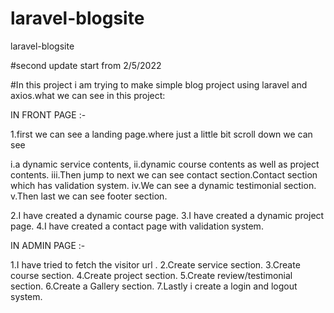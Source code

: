 # laravel-blogsite
 laravel-blogsite

#second update start from 2/5/2022


#In this project i am trying to make simple blog project using laravel and axios.what we can see in this project:

IN FRONT PAGE :-

1.first we can see a landing page.where just a little bit scroll down we can see 

i.a dynamic service contents,
ii.dynamic course contents as well as project contents.
iii.Then jump to next we can see contact section.Contact section which has validation system.
iv.We can see a dynamic testimonial section.
v.Then last we can see footer section.

2.I have created a dynamic course page.
3.I have created a dynamic project page.
4.I have created a contact page with validation system.

IN ADMIN PAGE :-

1.I have tried to fetch the visitor url .
2.Create service section.
3.Create course section.
4.Create project section.
5.Create review/testimonial section.
6.Create a Gallery section.
7.Lastly i create a login and logout system.

